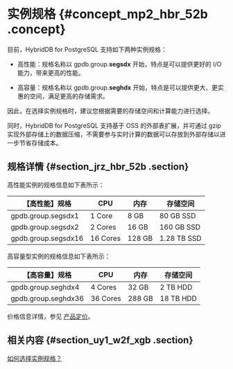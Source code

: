 # 实例规格 {#concept_mp2_hbr_52b .concept}

目前，HybridDB for PostgreSQL 支持如下两种实例规格：

-   高性能：规格名称以 gpdb.group.**segsdx** 开始，特点是可以提供更好的 I/O 能力，带来更高的性能。

-   高容量：规格名称以 gpdb.group.**seghdx** 开始，特点是可以提供更大、更实惠的空间，满足更高的存储需求。


因此，在选择实例规格时，建议您根据需要的存储空间和计算能力进行选择。

同时，HybridDB for PostgreSQL 支持基于 OSS 的外部表扩展，并可通过 gzip 实现外部存储上的数据压缩，不需要参与实时计算的数据可以存放到外部存储以进一步节省存储成本。

## 规格详情 {#section_jrz_hbr_52b .section}

高性能实例的规格信息如下表所示：

|【高性能】规格|CPU|内存|存储空间|
|-------|---|--|----|
|gpdb.group.segsdx1|1 Core|8 GB|80 GB SSD|
|gpdb.group.segsdx2|2 Cores|16 GB|160 GB SSD|
|gpdb.group.segsdx16|16 Cores|128 GB|1.28 TB SSD|

高容量型实例的规格信息如下表所示：

|【高容量】规格|CPU|内存|存储空间|
|-------|---|--|----|
|gpdb.group.seghdx4|4 Cores|32 GB|2 TB HDD|
|gpdb.group.seghdx36|36 Cores|288 GB|18 TB HDD|

价格信息详情，参见 [产品定价](https://www.aliyun.com/price/product#/gpdb/detail)。

## 相关内容 {#section_uy1_w2f_xgb .section}

[如何选择实例规格？](../../../../../intl.zh-CN/常见问题/如何选择实例规格？.md#)

